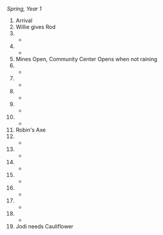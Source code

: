 *Spring, Year 1*

1. Arrival
2. Willie gives Rod
3. -
4. -
5. Mines Open, Community Center Opens when not raining
6. -
7. -
8. -
9. -
10. -
11. Robin's Axe
12. -
13. -
14. -
15. -
16. -
17. -
18. -
19. Jodi needs Cauliflower